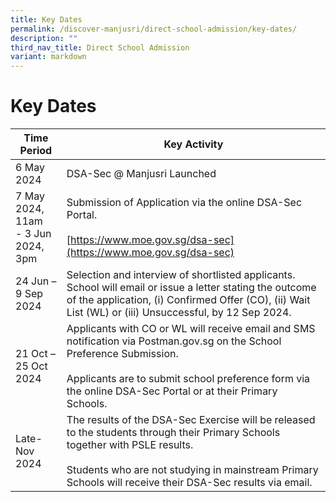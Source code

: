 ```yaml
---
title: Key Dates
permalink: /discover-manjusri/direct-school-admission/key-dates/
description: ""
third_nav_title: Direct School Admission
variant: markdown
---
```

# **Key Dates**
| Time Period | Key Activity | 
| -------- | -------- | 
|6 May 2024  |DSA-Sec @ Manjusri Launched  | 
|7 May 2024, 11am<br>- 3 Jun 2024, 3pm|Submission of Application via the online DSA-Sec Portal.<br><br>[https://www.moe.gov.sg/dsa-sec](https://www.moe.gov.sg/dsa-sec) |
|24 Jun – 9 Sep 2024|Selection and interview of shortlisted applicants. School will email or issue a letter stating the outcome of the application, (i) Confirmed Offer (CO), (ii) Wait List (WL) or (iii) Unsuccessful, by 12 Sep 2024.|
|21 Oct – 25 Oct 2024|Applicants with CO or WL will receive email and SMS notification via&nbsp;Postman.gov.sg on the School Preference Submission.<br><br>Applicants are to submit school preference form via the online DSA-Sec Portal or at their Primary Schools.|
|Late-Nov 2024|The results of the DSA-Sec Exercise will be released to the students through their Primary Schools together with PSLE results.<br><br>Students who are not studying in mainstream Primary Schools will receive their DSA-Sec results via email.|